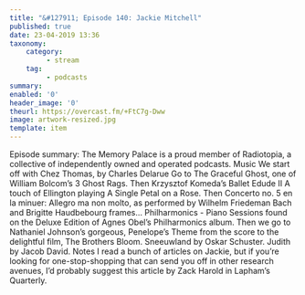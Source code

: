 ```yaml
---
title: "&#127911; Episode 140: Jackie Mitchell"
published: true
date: 23-04-2019 13:36
taxonomy:
    category:
         - stream
    tag:
         - podcasts
summary:
enabled: '0'
header_image: '0'
theurl: https://overcast.fm/+FtC7g-Dww
image: artwork-resized.jpg
template: item
---
```

 
Episode summary: The Memory Palace is a proud member of Radiotopia, a collective of independently owned and operated podcasts. Music We start off with Chez Thomas, by Charles Delarue Go to The Graceful Ghost, one of William Bolcom’s 3 Ghost Rags. Then Krzysztof Komeda’s Ballet Edude II A touch of Ellington playing A Single Petal on a Rose. Then Concerto no. 5 en la minuer: Allegro ma non molto, as performed by Wilhelm Friedeman Bach and Brigitte Haudbebourg frames… Philharmonics - Piano Sessions found on the Deluxe Edition of Agnes Obel’s Philharmonics album. Then we go to Nathaniel Johnson’s gorgeous, Penelope’s Theme from the score to the delightful film, The Brothers Bloom. Sneeuwland by Oskar Schuster. Judith by Jacob David. Notes I read a bunch of articles on Jackie, but if you’re looking for one-stop-shopping that can send you off in other research avenues, I’d probably suggest this article by Zack Harold in Lapham’s Quarterly.
